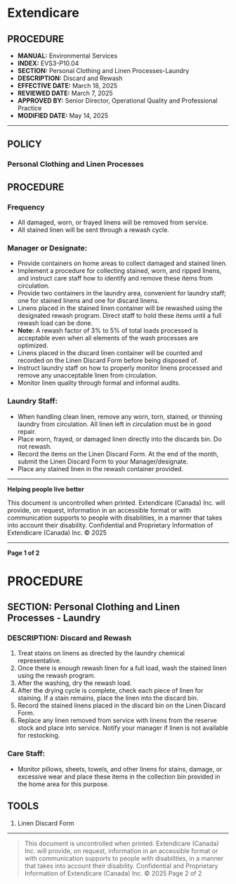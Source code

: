 # Extendicare

## PROCEDURE

- **MANUAL:** Environmental Services
- **INDEX:** EVS3-P10.04
- **SECTION:** Personal Clothing and Linen Processes-Laundry
- **DESCRIPTION:** Discard and Rewash
- **EFFECTIVE DATE:** March 18, 2025
- **REVIEWED DATE:** March 7, 2025
- **APPROVED BY:** Senior Director, Operational Quality and Professional Practice
- **MODIFIED DATE:** May 14, 2025

----

## POLICY

### Personal Clothing and Linen Processes

## PROCEDURE

### Frequency

- All damaged, worn, or frayed linens will be removed from service.
- All stained linen will be sent through a rewash cycle.

### Manager or Designate:

- Provide containers on home areas to collect damaged and stained linen.
- Implement a procedure for collecting stained, worn, and ripped linens, and instruct care staff how to identify and remove these items from circulation.
- Provide two containers in the laundry area, convenient for laundry staff; one for stained linens and one for discard linens.
- Linens placed in the stained linen container will be rewashed using the designated rewash program. Direct staff to hold these items until a full rewash load can be done.
- **Note:** A rewash factor of 3% to 5% of total loads processed is acceptable even when all elements of the wash processes are optimized.
- Linens placed in the discard linen container will be counted and recorded on the Linen Discard Form before being disposed of.
- Instruct laundry staff on how to properly monitor linens processed and remove any unacceptable linen from circulation.
- Monitor linen quality through formal and informal audits.

### Laundry Staff:

- When handling clean linen, remove any worn, torn, stained, or thinning laundry from circulation. All linen left in circulation must be in good repair.
- Place worn, frayed, or damaged linen directly into the discards bin. Do not rewash.
- Record the items on the Linen Discard Form. At the end of the month, submit the Linen Discard Form to your Manager/designate.
- Place any stained linen in the rewash container provided.

----

**Helping people live better**

This document is uncontrolled when printed. Extendicare (Canada) Inc. will provide, on request, information in an accessible format or with communication supports to people with disabilities, in a manner that takes into account their disability. Confidential and Proprietary Information of Extendicare (Canada) Inc. © 2025

----

**Page 1 of 2**

# PROCEDURE

## SECTION: Personal Clothing and Linen Processes - Laundry

### DESCRIPTION: Discard and Rewash

1. Treat stains on linens as directed by the laundry chemical representative.
2. Once there is enough rewash linen for a full load, wash the stained linen using the rewash program.
3. After the washing, dry the rewash load.
4. After the drying cycle is complete, check each piece of linen for staining. If a stain remains, place the linen into the discard bin.
5. Record the stained linens placed in the discard bin on the Linen Discard Form.
6. Replace any linen removed from service with linens from the reserve stock and place into service. Notify your manager if linen is not available for restocking.

### Care Staff:
- Monitor pillows, sheets, towels, and other linens for stains, damage, or excessive wear and place these items in the collection bin provided in the home area for this purpose.

## TOOLS
1. Linen Discard Form

----

> This document is uncontrolled when printed.
> Extendicare (Canada) Inc. will provide, on request, information in an accessible format or with communication supports to people with disabilities, in a manner that takes into account their disability. Confidential and Proprietary Information of Extendicare (Canada) Inc. © 2025
> Page 2 of 2